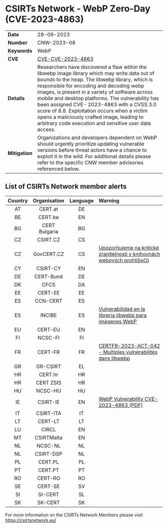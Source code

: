 # CSIRTs Network - WebP Zero-Day (CVE-2023-4863)

|   |   |
|---|---|
| **Date** | 28-09-2023 |
| **Number** | CNW-2023-08 | 
| **Keywords** | WebP | 
| **CVE** | [CVE-CVE-2023-4863](https://www.cve.org/CVERecord?id=CVE-2023-4863) | 
| **Details** | Researchers have discovered a flaw within the libwebp image library which may write data out of bounds to the heap. The libwebp library, which is responsible for encoding and decoding webp images, is present in a variety of software across mobile and desktop platforms. The vulnerability has been assigned CVE- 2023-4863 with a CVSS 3.0 score of 8.8. Exploitation occurs when a victim opens a maliciously crafted image, leading to arbitrary code execution and sensitive user data access. |
| **Mitigation** | Organizations and developers dependent on WebP should urgently prioritize updating vulnerable versions before threat actors have a chance to exploit it in the wild. For additional details please refer to the specific CNW member advisories referenced below. |

## List of CSIRTs Network member alerts

| Country | Organisation | Language | Warning |
| :-----: | :----------: | :------: | :------ | 
| AT | CERT.at | DE | |
| BE | CERT.be | EN | |
| BG | CERT Bulgaria | BG | |
| CZ | CSIRT.CZ | CS | |
| CZ | GovCERT.CZ | CS | [Upozorňujeme na kritické zranitelnosti v knihovnách webových prohlížečů](https://www.nukib.cz/cs/infoservis/hrozby/2015-upozornujeme-na-kriticke-zranitelnosti-v-knihovnach-webovych-prohlizecu/) |
| CY | CSIRT-CY | EN | |
| DE | CERT-Bund | DE | |
| DK | CFCS | DA | |
| EE | CERT-EE | EE | |
| ES | CCN-CERT | ES | |
| ES | INCIBE | ES | [Vulnerabilidad en la librería libwebp para imágenes WebP](https://www.incibe.es/incibe-cert/alerta-temprana/avisos/vulnerabilidad-en-la-libreria-libwebp-para-imagenes-webp) |
| EU | CERT-EU | EN | |
| FI | NCSC-FI | FI | |
| FR | CERT-FR | FR | [CERTFR-2023-ACT-042 - Multiples vulnérabilités dans libwebp](https://www.cert.ssi.gouv.fr/actualite/CERTFR-2023-ACT-042/) |
| GR | GR-CSIRT | EL | |
| HR | CERT.hr | HR | |
| HR | CERT ZSIS | HR | |
| HU | NCSC-HU | HU | |
| IE | CSIRT-IE | EN | [WebP Vulnerability CVE-2023-4863 (PDF)](https://www.ncsc.gov.ie/pdfs/WebP_Vulnerability_CVE_2023_4863.pdf) |
| IT | CSIRT-ITA | IT | |
| LT | CERT-LT | LT | |
| LU | CIRCL | EN | |
| MT | CSIRTMalta | EN | |
| NL | NCSC-NL | NL | |
| NL | CSIRT-DSP | NL | |
| PL | CERT.PL | PL | |
| PT | CERT.PT | PT | |
| RO | CERT-RO | RO | |
| SE | CERT-SE | SV | |
| SI | SI-CERT | SL | |
| SK | SK-CERT | SK | |

 

For more information on the CSIRTs Network Members please visit https://csirtsnetwork.eu/ 
